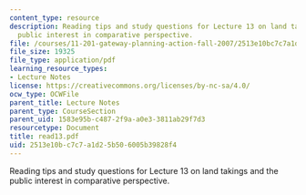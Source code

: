 ```yaml
---
content_type: resource
description: Reading tips and study questions for Lecture 13 on land takings and the
  public interest in comparative perspective.
file: /courses/11-201-gateway-planning-action-fall-2007/2513e10bc7c7a1d25b506005b39828f4_read13.pdf
file_size: 19325
file_type: application/pdf
learning_resource_types:
- Lecture Notes
license: https://creativecommons.org/licenses/by-nc-sa/4.0/
ocw_type: OCWFile
parent_title: Lecture Notes
parent_type: CourseSection
parent_uid: 1583e95b-c487-2f9a-a0e3-3811ab29f7d3
resourcetype: Document
title: read13.pdf
uid: 2513e10b-c7c7-a1d2-5b50-6005b39828f4
---
```

Reading tips and study questions for Lecture 13 on land takings and the public interest in comparative perspective.